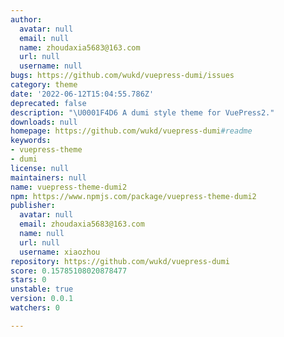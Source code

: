 ```yaml
---
author:
  avatar: null
  email: null
  name: zhoudaxia5683@163.com
  url: null
  username: null
bugs: https://github.com/wukd/vuepress-dumi/issues
category: theme
date: '2022-06-12T15:04:55.786Z'
deprecated: false
description: "\U0001F4D6 A dumi style theme for VuePress2."
downloads: null
homepage: https://github.com/wukd/vuepress-dumi#readme
keywords:
- vuepress-theme
- dumi
license: null
maintainers: null
name: vuepress-theme-dumi2
npm: https://www.npmjs.com/package/vuepress-theme-dumi2
publisher:
  avatar: null
  email: zhoudaxia5683@163.com
  name: null
  url: null
  username: xiaozhou
repository: https://github.com/wukd/vuepress-dumi
score: 0.15785108020878477
stars: 0
unstable: true
version: 0.0.1
watchers: 0

---
```


